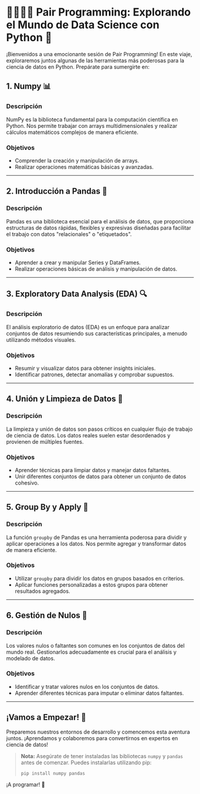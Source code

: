 # 👩‍💻👨‍💻 Pair Programming: Explorando el Mundo de Data Science con Python 🐍

¡Bienvenidos a una emocionante sesión de Pair Programming! En este viaje, exploraremos juntos algunas de las herramientas más poderosas para la ciencia de datos en Python. Prepárate para sumergirte en:

## 1. Numpy 📊
### Descripción
NumPy es la biblioteca fundamental para la computación científica en Python. Nos permite trabajar con arrays multidimensionales y realizar cálculos matemáticos complejos de manera eficiente.

### Objetivos
- Comprender la creación y manipulación de arrays.
- Realizar operaciones matemáticas básicas y avanzadas.

---

## 2. Introducción a Pandas 🐼
### Descripción
Pandas es una biblioteca esencial para el análisis de datos, que proporciona estructuras de datos rápidas, flexibles y expresivas diseñadas para facilitar el trabajo con datos "relacionales" o "etiquetados".

### Objetivos
- Aprender a crear y manipular Series y DataFrames.
- Realizar operaciones básicas de análisis y manipulación de datos.

---

## 3. Exploratory Data Analysis (EDA) 🔍
### Descripción
El análisis exploratorio de datos (EDA) es un enfoque para analizar conjuntos de datos resumiendo sus características principales, a menudo utilizando métodos visuales.

### Objetivos
- Resumir y visualizar datos para obtener insights iniciales.
- Identificar patrones, detectar anomalías y comprobar supuestos.

---

## 4. Unión y Limpieza de Datos 🧹
### Descripción
La limpieza y unión de datos son pasos críticos en cualquier flujo de trabajo de ciencia de datos. Los datos reales suelen estar desordenados y provienen de múltiples fuentes.

### Objetivos
- Aprender técnicas para limpiar datos y manejar datos faltantes.
- Unir diferentes conjuntos de datos para obtener un conjunto de datos cohesivo.

---

## 5. Group By y Apply 👥
### Descripción
La función `groupby` de Pandas es una herramienta poderosa para dividir y aplicar operaciones a los datos. Nos permite agregar y transformar datos de manera eficiente.

### Objetivos
- Utilizar `groupby` para dividir los datos en grupos basados en criterios.
- Aplicar funciones personalizadas a estos grupos para obtener resultados agregados.

---

## 6. Gestión de Nulos 🚫
### Descripción
Los valores nulos o faltantes son comunes en los conjuntos de datos del mundo real. Gestionarlos adecuadamente es crucial para el análisis y modelado de datos.

### Objetivos
- Identificar y tratar valores nulos en los conjuntos de datos.
- Aprender diferentes técnicas para imputar o eliminar datos faltantes.

---

## ¡Vamos a Empezar! 🚀
Preparemos nuestros entornos de desarrollo y comencemos esta aventura juntos. ¡Aprendamos y colaboremos para convertirnos en expertos en ciencia de datos!

> **Nota:** Asegúrate de tener instaladas las bibliotecas `numpy` y `pandas` antes de comenzar. Puedes instalarlas utilizando pip:
> ```
> pip install numpy pandas
> ```

¡A programar! 🎉
